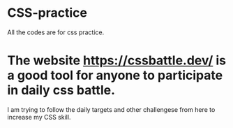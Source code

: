 # CSS-practice
All the codes are for css practice.<br> 
# The website https://cssbattle.dev/ is a good tool for anyone to participate in daily css battle. <br>
I am trying to follow the daily targets and other challengese from here to increase my CSS skill. <br>
